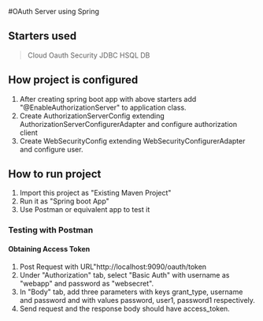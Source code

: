 #OAuth Server using Spring

## Starters used
> Cloud Oauth
> Security
> JDBC
> HSQL DB

## How project is configured
1. After creating spring boot app with above starters add "@EnableAuthorizationServer" to application class.
2. Create AuthorizationServerConfig  extending AuthorizationServerConfigurerAdapter and configure authorization client
3. Create WebSecurityConfig extending WebSecurityConfigurerAdapter and configure user.

## How to run project
1. Import this project as "Existing Maven Project"
2. Run it as "Spring boot App"
3. Use Postman or equivalent app to test it

### Testing with Postman
#### Obtaining Access Token
1. Post Request with URL"http://localhost:9090/oauth/token
2. Under "Authorization" tab, select "Basic Auth" with username as "webapp" and password as "websecret".
3. In "Body" tab, add three parameters with keys grant_type, username and password and with values password, user1, password1 respectively.
4. Send request and the response body should have access_token.

